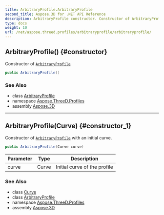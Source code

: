 ```yaml
---
title: ArbitraryProfile.ArbitraryProfile
second_title: Aspose.3D for .NET API Reference
description: ArbitraryProfile constructor. Constructor of ArbitraryProfile
type: docs
weight: 10
url: /net/aspose.threed.profiles/arbitraryprofile/arbitraryprofile/
---
```

## ArbitraryProfile() {#constructor}

Constructor of [`ArbitraryProfile`](../)

```csharp
public ArbitraryProfile()
```

### See Also

* class [ArbitraryProfile](../)
* namespace [Aspose.ThreeD.Profiles](../../arbitraryprofile/)
* assembly [Aspose.3D](../../../)

---

## ArbitraryProfile(Curve) {#constructor_1}

Constructor of [`ArbitraryProfile`](../) with an initial curve.

```csharp
public ArbitraryProfile(Curve curve)
```

| Parameter | Type | Description |
| --- | --- | --- |
| curve | Curve | Initial curve of the profile |

### See Also

* class [Curve](../../../aspose.threed.entities/curve/)
* class [ArbitraryProfile](../)
* namespace [Aspose.ThreeD.Profiles](../../arbitraryprofile/)
* assembly [Aspose.3D](../../../)


